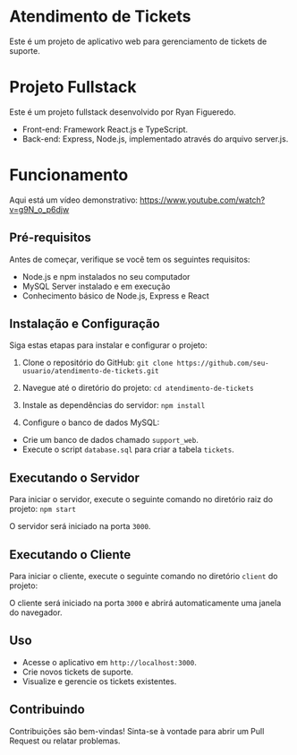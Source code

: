 # Atendimento de Tickets

Este é um projeto de aplicativo web para gerenciamento de tickets de suporte.

# Projeto Fullstack

Este é um projeto fullstack desenvolvido por Ryan Figueredo.

- Front-end: Framework React.js e TypeScript.
- Back-end: Express, Node.js, implementado através do arquivo server.js.

# Funcionamento

Aqui está um vídeo demonstrativo:
https://www.youtube.com/watch?v=g9N_o_p6djw

## Pré-requisitos

Antes de começar, verifique se você tem os seguintes requisitos:

- Node.js e npm instalados no seu computador
- MySQL Server instalado e em execução
- Conhecimento básico de Node.js, Express e React

## Instalação e Configuração

Siga estas etapas para instalar e configurar o projeto:

1. Clone o repositório do GitHub:
``git clone https://github.com/seu-usuario/atendimento-de-tickets.git``

2. Navegue até o diretório do projeto:
``cd atendimento-de-tickets``

3. Instale as dependências do servidor:
``npm install``

7. Configure o banco de dados MySQL:

- Crie um banco de dados chamado `support_web`.
- Execute o script `database.sql` para criar a tabela `tickets`.


## Executando o Servidor

Para iniciar o servidor, execute o seguinte comando no diretório raiz do projeto:
``npm start``


O servidor será iniciado na porta `3000`.

## Executando o Cliente

Para iniciar o cliente, execute o seguinte comando no diretório `client` do projeto:


O cliente será iniciado na porta `3000` e abrirá automaticamente uma janela do navegador.

## Uso

- Acesse o aplicativo em `http://localhost:3000`.
- Crie novos tickets de suporte.
- Visualize e gerencie os tickets existentes.

## Contribuindo

Contribuições são bem-vindas! Sinta-se à vontade para abrir um Pull Request ou relatar problemas.


